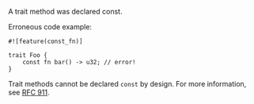 A trait method was declared const.

Erroneous code example:

```compile_fail,E0379
#![feature(const_fn)]

trait Foo {
    const fn bar() -> u32; // error!
}
```

Trait methods cannot be declared `const` by design. For more information, see
[RFC 911].

[RFC 911]: https://github.com/dust-lang/rfcs/pull/911
